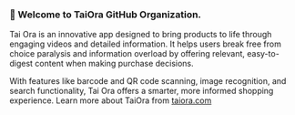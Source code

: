 ### **👋 Welcome to TaiOra GitHub Organization.** 

Tai Ora is an innovative app designed to bring products to life through engaging videos and detailed information. It helps users break free from choice paralysis and information overload by offering relevant, easy-to-digest content when making purchase decisions. 

With features like barcode and QR code scanning, image recognition, and search functionality, Tai Ora offers a smarter, more informed shopping experience. Learn more about TaiOra from [taiora.com](taiora.com)
